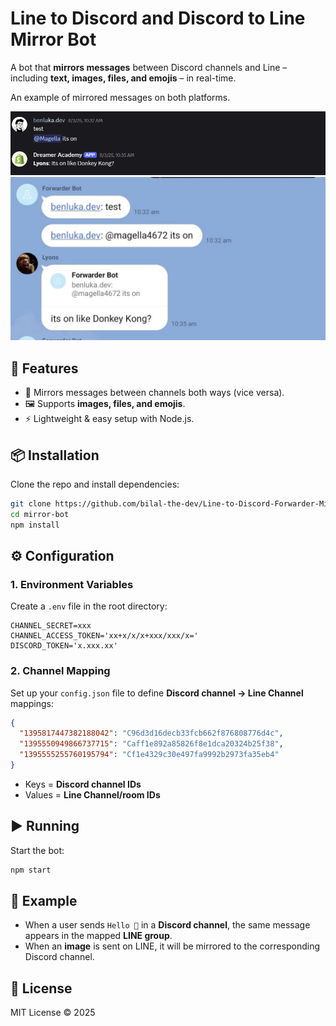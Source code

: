 # Line to Discord and Discord to Line Mirror Bot

A bot that **mirrors messages** between Discord channels and Line – including **text, images, files, and emojis** – in real-time.

An example of mirrored messages on both platforms.

![discord](https://github.com/bilal-the-dev/Line-to-Discord-Forwarder-Mirror-Bot/blob/master/discord.PNG?raw=true)
![line](https://github.com/bilal-the-dev/Line-to-Discord-Forwarder-Mirror-Bot/blob/master/line.WEBP?raw=true)

## 🚀 Features

- 🔄 Mirrors messages between channels both ways (vice versa).
- 🖼️ Supports **images, files, and emojis**.
- ⚡ Lightweight & easy setup with Node.js.

## 📦 Installation

Clone the repo and install dependencies:

```bash
git clone https://github.com/bilal-the-dev/Line-to-Discord-Forwarder-Mirror-Bot mirror-bot
cd mirror-bot
npm install
```

## ⚙️ Configuration

### 1. Environment Variables

Create a `.env` file in the root directory:

```env
CHANNEL_SECRET=xxx
CHANNEL_ACCESS_TOKEN='xx+x/x/x+xxx/xxx/x='
DISCORD_TOKEN='x.xxx.xx'
```

### 2. Channel Mapping

Set up your `config.json` file to define **Discord channel → Line Channel** mappings:

```json
{
  "1395817447382188042": "C96d3d16decb33fcb662f876808776d4c",
  "1395550949866737715": "Caff1e892a85826f8e1dca20324b25f38",
  "1395555255760195794": "Cf1e4329c30e497fa9992b2973fa35eb4"
}
```

- Keys = **Discord channel IDs**
- Values = **Line Channel/room IDs**

## ▶️ Running

Start the bot:

```bash
npm start
```

## 📝 Example

- When a user sends `Hello 👋` in a **Discord channel**, the same message appears in the mapped **LINE group**.
- When an **image** is sent on LINE, it will be mirrored to the corresponding Discord channel.

## 📜 License

MIT License © 2025
